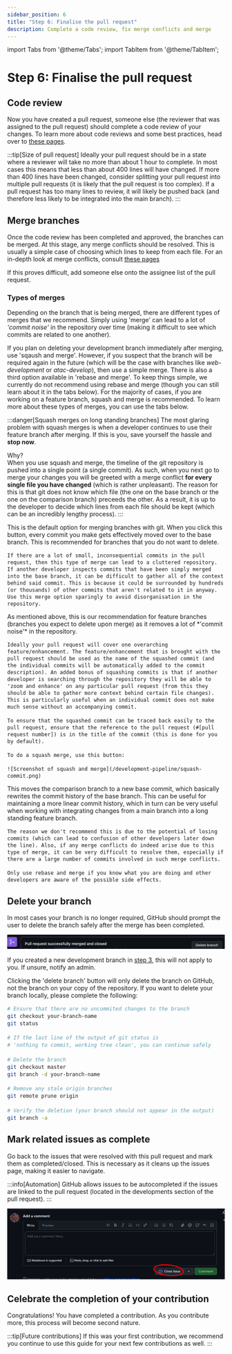 ```yaml
---
sidebar_position: 6
title: "Step 6: Finalise the pull request"
description: Complete a code review, fix merge conflicts and merge
---
```


import Tabs from '@theme/Tabs';
import TabItem from '@theme/TabItem';

# Step 6: Finalise the pull request

## Code review

Now you have created a pull request, someone else (the reviewer that was assigned to the pull request) should complete a code review of your changes. To learn more about code reviews and some best practices, head over to [these pages](/category/introduction-to-code-reviews).

:::tip[Size of pull request]
Ideally your pull request should be in a state where a reviewer will take no more than about 1 hour to complete. In most cases this means that less than about 400 lines will have changed. If more than 400 lines have been changed, consider splitting your pull request into multiple pull requests (it is likely that the pull request is too complex). If a pull request has too many lines to review, it will likely be pushed back (and therefore less likely to be integrated into the main branch).
:::

## Merge branches

Once the code review has been completed and approved, the branches can be merged. At this stage, any merge conflicts should be resolved. This is usually a simple case of choosing which lines to keep from each file. For an in-depth look at merge conflicts, consult [these pages](/Developer-information/merge-conflicts.md)

If this proves difficult, add someone else onto the assignee list of the pull request.

### Types of merges

Depending on the branch that is being merged, there are different types of merges that we recommend. Simply using 'merge' can lead to a lot of *'commit noise'* in the repository over time (making it difficult to see which commits are related to one another). 

If you plan on deleting your development branch immediately after merging, use 'sqaush and merge'. However, if you suspect that the branch will be required again in the future (which will be the case with branches like *web-development* or *atac-develop*), then use a simple merge. There is also a third option available in 'rebase and merge'. To keep things simple, we currently do not recommend using rebase and merge (though you can still learn about it in the tabs below). For the majority of cases, if you are working on a feature branch, squash and merge is recommended. To learn more about these types of merges, you can use the tabs below.

:::danger[Squash merges on long standing branches]
The most glaring problem with squash merges is when a developer continues to use their feature branch after merging. If this is you, save yourself the hassle and **stop now**. 

Why?
\
When you use squash and merge, the timeline of the git repository is pushed into a single point (a single commit). As such, when you next go to merge your changes you will be greeted with a merge conflict **for every single file you have changed** (which is rather unpleasant). The reason for this is that git does not know which file (the one on the base branch or the one on the comparison branch) preceeds the other. As a result, it is up to the developer to decide which lines from each file should be kept (which can be an incredibly lengthy process).
:::

<Tabs>
  <TabItem value="Merge" label="Merge">
    This is the default option for merging branches with git. When you click this button, every commit you make gets effectively moved over to the base branch. This is recommended for branches that you do not want to delete. 
    
    If there are a lot of small, inconsequential commits in the pull request, then this type of merge can lead to a cluttered repository. If another developer inspects commits that have been simply merged into the base branch, it can be difficult to gather all of the context behind said commit. This is because it could be surrounded by hundreds (or thousands) of other commits that aren't related to it in anyway. 
    Use this merge option sparingly to avoid disorganisation in the repository.  
  </TabItem>
  <TabItem value="Squash" label="Squash and merge" default>
    As mentioned above, this is our recommendation for feature branches (branches you expect to delete upon merge) as it removes a lot of *'commit noise'* in the repository. 
    
    Ideally your pull request will cover one overarching feature/enhancement. The feature/enhancement that is brought with the pull request should be used as the name of the squashed commit (and the individual commits will be automatically added to the commit description). An added bonus of squashing commits is that if another developer is searching through the repository they will be able to 'zoom and enhance' on any particular pull request (from this they should be able to gather more context behind certain file changes). This is particularly useful when an individual commit does not make much sense without an accompanying commit. 
    
    To ensure that the squashed commit can be traced back easily to the pull request, ensure that the reference to the pull request (#[pull request number]) is in the title of the commit (this is done for you by default).

    To do a squash merge, use this button:

    ![Screenshot of squash and merge](/development-pipeline/squash-commit.png)
  </TabItem>
  <TabItem value="Rebase" label="Rebase and merge">
    This moves the comparison branch to a new base commit, which basically rewrites the commit history of the base branch. This can be useful for maintaining a more linear commit history, which in turn can be very useful when working with integrating changes from a main branch into a long standing feature branch.

    The reason we don't recommend this is due to the potential of losing commits (which can lead to confusion of other developers later down the line). Also, if any merge conflicts do indeed arise due to this type of merge, it can be very difficult to resolve them, especially if there are a large number of commits involved in such merge conflicts.
    
    Only use rebase and merge if you know what you are doing and other developers are aware of the possible side effects.
  </TabItem>
</Tabs>



## Delete your branch

In most cases your branch is no longer required, GitHub should prompt the user to delete the branch safely after the merge has been completed.

![Screenshot of delete branch button](/development-pipeline/delete-branch-button.png)

If you created a new development branch in [step 3](./Creating-new-branch.md), this will not apply to you. If unsure, notify an admin.

Clicking the 'delete branch' button will only delete the branch on GitHub, not the branch on your copy of the repository. If you want to delete your branch locally, please complete the following:

```bash
# Ensure that there are no uncommited changes to the branch
git checkout your-branch-name
git status

# If the last line of the output of git status is 
# 'nothing to commit, working tree clean', you can continue safely

# Delete the branch
git checkout master
git branch -d your-branch-name

# Remove any stale origin branches 
git remote prune origin

# Verify the deletion (your branch should not appear in the output)
git branch -a
```

## Mark related issues as complete

Go back to the issues that were resolved with this pull request and mark them as completed/closed. This is necessary as it cleans up the issues page, making it easier to navigate.

:::info[Automation]
GitHub allows issues to be autocompleted if the issues are linked to the pull request (located in the developments section of the pull request).
:::

![Screenshot of closing an issue](/development-pipeline/close-issue.png)

## Celebrate the completion of your contribution

Congratulations! You have completed a contribution. As you contribute more, this process will become second nature.

:::tip[Future contributions]
If this was your first contribution, we recommend you continue to use this guide for your next few contributions as well.
:::
